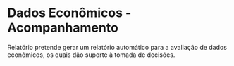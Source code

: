 # Dados Econômicos - Acompanhamento
Relatório pretende gerar um relatório automático para a avaliação de dados econômicos, os quais dão suporte à tomada de decisões. 
